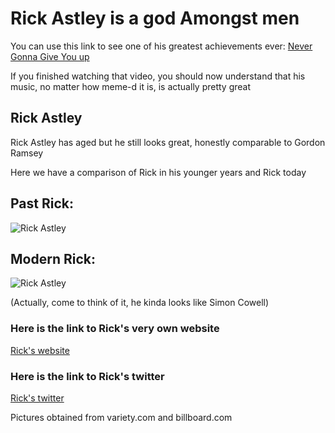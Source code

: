 # Rick Astley is a god Amongst men

You can use this link to see one of his greatest achievements ever: <a href="https://www.youtube.com/watch?v=dQw4w9WgXcQ"> Never Gonna Give You up</a>

If you finished watching that video, you should now understand that his music, no matter how meme-d it is, is actually pretty great

## Rick Astley
Rick Astley has aged but he still looks great, honestly comparable to Gordon Ramsey

Here we have a comparison of Rick in his younger years and Rick today

## Past Rick:
<img src="https://variety.com/wp-content/uploads/2021/07/Rick-Astley-Never-Gonna-Give-You-Up.png?w=1024" alt="Rick Astley">

## Modern Rick:
<img src="https://static.billboard.com/files/2021/07/rick-astley-villa-maria-2020-billboard-1548-1627575428-compressed.jpg" alt="Rick Astley">

(Actually, come to think of it, he kinda looks like Simon Cowell)

### Here is the link to Rick's very own website
<a href="https://www.rickastley.co.uk/"> Rick's website</a>
### Here is the link to Rick's twitter
<a href="https://twitter.com/rickastley?ref_src=twsrc%5Egoogle%7Ctwcamp%5Eserp%7Ctwgr%5Eauthor">Rick's twitter</a>


Pictures obtained from variety.com and billboard.com
